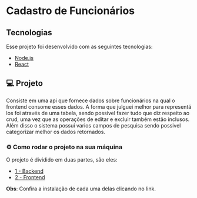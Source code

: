 # Cadastro de Funcionários 

## Tecnologias

Esse projeto foi desenvolvido com as seguintes tecnologias:

- [Node.js](https://nodejs.org/en/)
- [React](https://pt-br.reactjs.org/)


## 💻 Projeto

 Consiste em uma api que fornece dados sobre funcionários na qual o frontend consome esses dados. A forma que julguei melhor para representá los foi através de uma tabela, sendo possivel fazer tudo que diz respeito ao crud, uma vez que as operações de editar e excluir também estão inclusos. Além disso o sistema possui varios campos de pesquisa sendo possivel categorizar melhor os dados retornados.


### ⚙ Como rodar o projeto na sua máquina

  O projeto é dividido em duas partes, são eles:
  <ul>
    <li>
      <a href="https://github.com/demoraes/allugator/tree/main/backend">
        1 - Backend
      </a>
    </li>
    <li>
      <a href="https://github.com/demoraes/allugator/tree/main/frontend">
        2 - Frontend
      </a>
    </li>
  </ul>
  
<b>Obs</b>: Confira a instalação de cada uma delas clicando no link.
